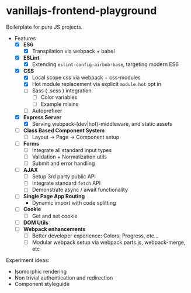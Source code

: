 # vanillajs-frontend-playground

Boilerplate for pure JS projects.

- Features
  - [x] **ES6**
    - [x] Transpilation via webpack + babel
  - [x] **ESLint**
    - [x] Extending `eslint-config-airbnb-base`, targeting modern ES6
  - [x] **CSS**
    - [x] Local scope css via webpack + css-modules
    - [x] Hot module replacement via explicit `module.hot` opt in
    - [ ] Sass ( .scss ) integration
      - [ ] Color variables
      - [ ] Example mixins
    - [ ] Autoprefixer
  - [x] **Express Server**
    - [x] Serving webpack-(dev|hot)-middleware, and static assets
  - [ ] **Class Based Component System**
    - [ ] Layout -> Page -> Component setup
  - [ ] **Forms**
    - [ ] Integrate all standard input types
    - [ ] Validation + Normalization utils
    - [ ] Submit and error handling
  - [ ] **AJAX**
    - [ ] Setup 3rd party public API
    - [ ] Integrate standard `fetch` API
    - [ ] Demonstrate async / await functionality
  - [ ] **Single Page App Routing**
    - Dynamic import with code splitting
  - [ ] **Cookie**
    - [ ] Get and set cookie
  - [ ] **DOM Utils**
  - [ ] **Webpack enhancements**
    - [ ] Better developer experience: Colors, Progress, etc...
    - [ ] Modular webpack setup via webpack.parts.js, webpack-merge, etc

Experiment ideas:
  - Isomorphic rendering
  - Non trivial authentication and redirection
  - Component styleguide